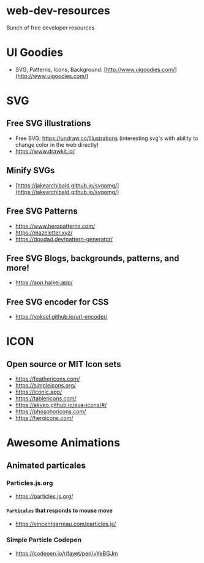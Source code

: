 # web-dev-resources
Bunch of free developer resources

# UI Goodies
 - SVG, Patterns, Icons, Background: [http://www.uigoodies.com/](http://www.uigoodies.com/)

# SVG

## Free SVG illustrations
- Free SVG: https://undraw.co/illustrations (interesting svg's with ability to change color in the web directly)
- https://www.drawkit.io/


## Minify SVGs
- [https://jakearchibald.github.io/svgomg/](https://jakearchibald.github.io/svgomg/)

## Free SVG Patterns
- https://www.heropatterns.com/
- https://mazeletter.xyz/
- https://doodad.dev/pattern-generator/

## Free SVG Blogs, backgrounds, patterns, and more! 
- https://app.haikei.app/

## Free SVG encoder for CSS
- https://yoksel.github.io/url-encoder/


# ICON
## Open source or MIT Icon sets
- https://feathericons.com/
- https://simpleicons.org/
- https://iconic.app/
- https://tablericons.com/
- https://akveo.github.io/eva-icons/#/
- https://phosphoricons.com/
- https://heroicons.com/

# Awesome Animations
## Animated particales

### Particles.js.org
- https://particles.js.org/

#### `Particales` that responds to mouse move
- https://vincentgarreau.com/particles.js/

### Simple Particle Codepen
- https://codepen.io/rifayet/pen/vYeBGJm
